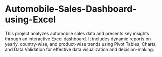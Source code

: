 # Automobile-Sales-Dashboard-using-Excel
This project analyzes automobile sales data and presents key insights through an interactive Excel dashboard. It includes dynamic reports on yearly, country-wise, and product-wise trends using Pivot Tables, Charts, and Data Validation for effective data visualization and decision-making.
